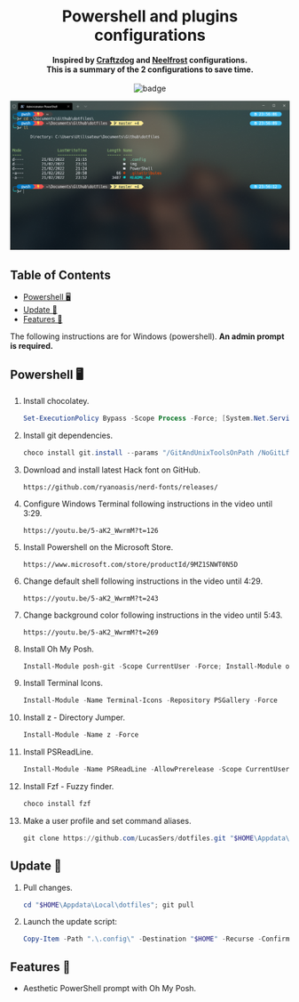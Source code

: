 <h1 align="center">Powershell and plugins configurations</h1>
<p align="center">
    <b>Inspired by <a href="https://github.com/craftzdog/dotfiles-public">Craftzdog</a> and
        <a href="https://github.com/Neelfrost/nvim-config">Neelfrost</a> configurations.</b>
    <br />
    <b>This is a summary of the 2 configurations to save time.</b>
    <br />
    <br />
    <a><img
            alt="badge"
            src="https://img.shields.io/badge/Windows-0078D6?style=for-the-badge&logo=windows&logoColor=white"/>
    </a>
</p>


![image-ps](https://raw.githubusercontent.com/LucasSers/dotfiles/master/img/ps.png)

## Table of Contents 

-   [Powershell 🖥](#Powershell-)
-   [Update 🚀](#update-)
-   [Features 📃](#features-)

The following instructions are for Windows (powershell). **An admin prompt is required.**

## Powershell 🖥

1. Install chocolatey.

   ```powershell
   Set-ExecutionPolicy Bypass -Scope Process -Force; [System.Net.ServicePointManager]::SecurityProtocol = [System.Net.ServicePointManager]::SecurityProtocol -bor 3072; iex ((New-Object System.Net.WebClient).DownloadString('https://chocolatey.org/install.ps1'))
   ```

1. Install git dependencies.

   ```powershell
   choco install git.install --params "/GitAndUnixToolsOnPath /NoGitLfs /SChannel /NoShellIntegration" -y; RefreshEnv;
   ```
   
1. Download and install latest Hack font on GitHub.

   ```
   https://github.com/ryanoasis/nerd-fonts/releases/
   ```

2. Configure Windows Terminal following instructions in the video until 3:29.

   ```
   https://youtu.be/5-aK2_WwrmM?t=126
   ```

3. Install Powershell on the Microsoft Store.

   ```
   https://www.microsoft.com/store/productId/9MZ1SNWT0N5D
   ```

4. Change default shell following instructions in the video until 4:29.

   ```
   https://youtu.be/5-aK2_WwrmM?t=243
   ```
   
5. Change background color following instructions in the video until 5:43.

   ```
   https://youtu.be/5-aK2_WwrmM?t=269
   ```
   
6. Install Oh My Posh.

   ```powershell
   Install-Module posh-git -Scope CurrentUser -Force; Install-Module oh-my-posh -Scope CurrentUser -Force
   ```
   
7. Install Terminal Icons.

   ```powershell
   Install-Module -Name Terminal-Icons -Repository PSGallery -Force
   ```

8. Install z - Directory Jumper.

   ```powershell
   Install-Module -Name z -Force
   ```
   
9. Install PSReadLine.

   ```powershell
   Install-Module -Name PSReadLine -AllowPrerelease -Scope CurrentUser -Force -SkipPublisherCheck; Install-Module -Name PSFzf -Scope CurrentUser -Force
   ```
   
9. Install Fzf - Fuzzy finder.

   ```powershell
   choco install fzf
   ```

9. Make a user profile and set command aliases.

   ```powershell
   git clone https://github.com/LucasSers/dotfiles.git "$HOME\Appdata\Local\dotfiles"; cd "$HOME\Appdata\Local\dotfiles"; Copy-Item -Path ".\.config\" -Destination "$HOME" -Recurse -Confirm:$true -Force; Copy-Item -Path ".\PowerShell\Microsoft.PowerShell_profile.ps1" -Destination "$PROFILE" -Recurse -Confirm:$true -Force; cd "$HOME\.config\powershell"; Unblock-File -path ".\user_profile.ps1"; exit
   ```


## Update 🚀

1. Pull changes.

    ```powershell
    cd "$HOME\Appdata\Local\dotfiles"; git pull
    ```

2. Launch the update script:

    ```powershell
    Copy-Item -Path ".\.config\" -Destination "$HOME" -Recurse -Confirm:$true -Force; exit
    ```

## Features 📃

-   Aesthetic PowerShell prompt with Oh My Posh.
